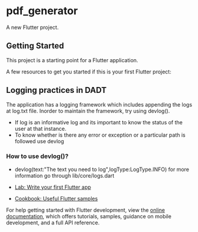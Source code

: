 # pdf_generator

A new Flutter project.

## Getting Started

This project is a starting point for a Flutter application.

A few resources to get you started if this is your first Flutter project:


## Logging practices in DADT

The application has a logging framework which includes appending the logs at log.txt file. Inorder to maintain the framework, try using devlog().
- If log is an informative log and its important to know the status of the user at that instance. 
- To know whether is there any error or exception or a particular path is followed use devlog

### How to use devlog()?
- devlog(text:"The text you need to log",logType:LogType.INFO)
 for more information go through lib/core/logs.dart

- [Lab: Write your first Flutter app](https://docs.flutter.dev/get-started/codelab)
- [Cookbook: Useful Flutter samples](https://docs.flutter.dev/cookbook)

For help getting started with Flutter development, view the
[online documentation](https://docs.flutter.dev/), which offers tutorials,
samples, guidance on mobile development, and a full API reference.
